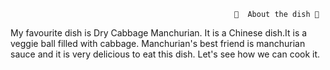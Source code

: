                                                       🧆  About the dish 🧆
  My favourite dish is Dry Cabbage Manchurian. It is a Chinese dish.It is a veggie ball filled with cabbage. Manchurian's best friend is manchurian sauce and it is very delicious to eat this dish.
Let's see how we can cook it.